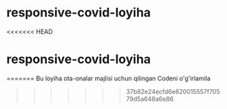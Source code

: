 # responsive-covid-loyiha
<<<<<<< HEAD
# responsive-covid-loyiha
=======
Bu loyiha ota-onalar majlisi uchun qilingan
Codeni o'g'irlamila
>>>>>>> 37b82e24ecfd6e820015557f70579d5a648a6e86
